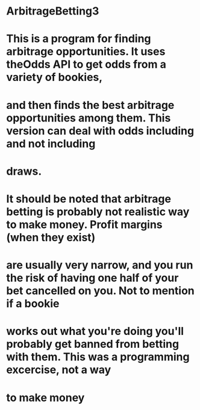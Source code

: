 # ArbitrageBetting3

# This is a program for finding arbitrage opportunities. It uses theOdds API to get odds from a variety of bookies,
# and then finds the best arbitrage opportunities among them. This version can deal with odds including and not including 
# draws.
#
# It should be noted that arbitrage betting is probably not realistic  way to make money. Profit margins (when they exist)
# are usually very narrow, and you run the risk of having one half of your bet cancelled on you. Not to mention if a bookie
# works out what you're doing you'll probably get banned from betting with them. This was a programming excercise, not a way
# to make money
